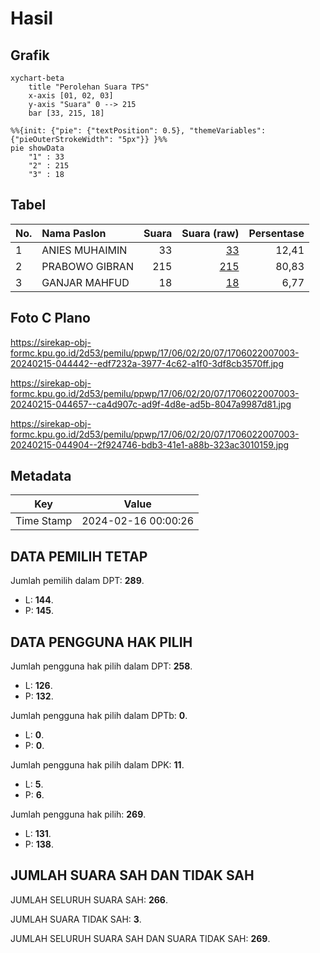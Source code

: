 # Hasil

## Grafik

```mermaid
xychart-beta
    title "Perolehan Suara TPS"
    x-axis [01, 02, 03]
    y-axis "Suara" 0 --> 215
    bar [33, 215, 18]
```

```mermaid
%%{init: {"pie": {"textPosition": 0.5}, "themeVariables": {"pieOuterStrokeWidth": "5px"}} }%%
pie showData
    "1" : 33
    "2" : 215
    "3" : 18
```

## Tabel

| No. | Nama Paslon    | Suara | Suara (raw) | Persentase |
|:--- |:-------------- | -----:| -----------:| ----------:|
| 1   | ANIES MUHAIMIN | 33    | [33][p-1]   | 12,41      |
| 2   | PRABOWO GIBRAN | 215   | [215][p-2]  | 80,83      |
| 3   | GANJAR MAHFUD  | 18    | [18][p-3]   | 6,77       |


[p-1]: https://github.com/gigit-pemilu/pemilu-2024-17-bengkulu/blob/main/pilpres/hitung-suara/sub/17-bengkulu/sub/06-muko-muko/sub/02-kota-mukomuko/sub/2007-pasar-sebelah/sub/003-tps/sub/paslon-1.txt
[p-2]: https://github.com/gigit-pemilu/pemilu-2024-17-bengkulu/blob/main/pilpres/hitung-suara/sub/17-bengkulu/sub/06-muko-muko/sub/02-kota-mukomuko/sub/2007-pasar-sebelah/sub/003-tps/sub/paslon-2.txt
[p-3]: https://github.com/gigit-pemilu/pemilu-2024-17-bengkulu/blob/main/pilpres/hitung-suara/sub/17-bengkulu/sub/06-muko-muko/sub/02-kota-mukomuko/sub/2007-pasar-sebelah/sub/003-tps/sub/paslon-3.txt

## Foto C Plano

https://sirekap-obj-formc.kpu.go.id/2d53/pemilu/ppwp/17/06/02/20/07/1706022007003-20240215-044442--edf7232a-3977-4c62-a1f0-3df8cb3570ff.jpg

https://sirekap-obj-formc.kpu.go.id/2d53/pemilu/ppwp/17/06/02/20/07/1706022007003-20240215-044657--ca4d907c-ad9f-4d8e-ad5b-8047a9987d81.jpg

https://sirekap-obj-formc.kpu.go.id/2d53/pemilu/ppwp/17/06/02/20/07/1706022007003-20240215-044904--2f924746-bdb3-41e1-a88b-323ac3010159.jpg


## Metadata

| Key        | Value               |
| ---------- | ------------------- |
| Time Stamp | 2024-02-16 00:00:26 |


## DATA PEMILIH TETAP

Jumlah pemilih dalam DPT: **289**.
 * L: **144**.
 * P: **145**.

## DATA PENGGUNA HAK PILIH

Jumlah pengguna hak pilih dalam DPT: **258**.
 * L: **126**.
 * P: **132**.

Jumlah pengguna hak pilih dalam DPTb: **0**.
 * L: **0**.
 * P: **0**.

Jumlah pengguna hak pilih dalam DPK: **11**.
 * L: **5**.
 * P: **6**.

Jumlah pengguna hak pilih: **269**.
 * L: **131**.
 * P: **138**.

## JUMLAH SUARA SAH DAN TIDAK SAH

JUMLAH SELURUH SUARA SAH: **266**.

JUMLAH SUARA TIDAK SAH: **3**.

JUMLAH SELURUH SUARA SAH DAN SUARA TIDAK SAH: **269**.


